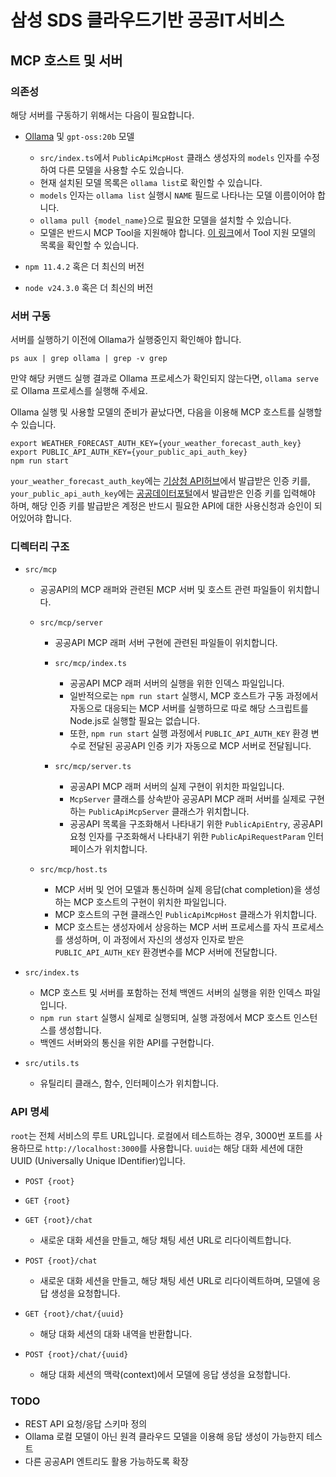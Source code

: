 # 삼성 SDS 클라우드기반 공공IT서비스

## MCP 호스트 및 서버

### 의존성

해당 서버를 구동하기 위해서는 다음이 필요합니다.

-   [Ollama](https://ollama.com) 및 `gpt-oss:20b` 모델

    -   `src/index.ts`에서 `PublicApiMcpHost` 클래스 생성자의 `models` 인자를 수정하여 다른 모델을 사용할 수도 있습니다.
    -   현재 설치된 모델 목록은 `ollama list`로 확인할 수 있습니다.
    -   `models` 인자는 `ollama list` 실행시 `NAME` 필드로 나타나는 모델 이름이어야 합니다.
    -   `ollama pull {model_name}`으로 필요한 모델을 설치할 수 있습니다.
    -   모델은 반드시 MCP Tool을 지원해야 합니다. [이 링크](https://ollama.com/search?c=tools)에서 Tool 지원 모델의 목록을 확인할 수 있습니다.

-   `npm 11.4.2` 혹은 더 최신의 버전
-   `node v24.3.0` 혹은 더 최신의 버전

### 서버 구동

서버를 실행하기 이전에 Ollama가 실행중인지 확인해야 합니다.

```
ps aux | grep ollama | grep -v grep
```

만약 해당 커맨드 실행 결과로 Ollama 프로세스가 확인되지 않는다면, `ollama serve`로 Ollama 프로세스를 실행해 주세요.

Ollama 실행 및 사용할 모델의 준비가 끝났다면, 다음을 이용해 MCP 호스트를 실행할 수 있습니다.

```
export WEATHER_FORECAST_AUTH_KEY={your_weather_forecast_auth_key}
export PUBLIC_API_AUTH_KEY={your_public_api_auth_key}
npm run start
```

`your_weather_forecast_auth_key`에는 [기상청 API허브](https://apihub.kma.go.kr)에서 발급받은 인증 키를, `your_public_api_auth_key`에는 [공공데이터포털](http://www.data.go.kr)에서 발급받은 인증 키를 입력해야 하며, 해당 인증 키를 발급받은 계정은 반드시 필요한 API에 대한 사용신청과 승인이 되어있어햐 합니다.

### 디렉터리 구조

-   `src/mcp`

    -   공공API의 MCP 래퍼와 관련된 MCP 서버 및 호스트 관련 파일들이 위치합니다.

    *   `src/mcp/server`

        -   공공API MCP 래퍼 서버 구현에 관련된 파일들이 위치합니다.

        *   `src/mcp/index.ts`

            -   공공API MCP 래퍼 서버의 실행을 위한 인덱스 파일입니다.
            -   일반적으로는 `npm run start` 실행시, MCP 호스트가 구동 과정에서 자동으로 대응되는 MCP 서버를 실행하므로 따로 해당 스크립트를 Node.js로 실행할 필요는 없습니다.
            -   또한, `npm run start` 실행 과정에서 `PUBLIC_API_AUTH_KEY` 환경 변수로 전달된 공공API 인증 키가 자동으로 MCP 서버로 전달됩니다.

        *   `src/mcp/server.ts`
            -   공공API MCP 래퍼 서버의 실제 구현이 위치한 파일입니다.
            -   `McpServer` 클래스를 상속받아 공공API MCP 래퍼 서버를 실제로 구현하는 `PublicApiMcpServer` 클래스가 위치합니다.
            -   공공API 목록을 구조화해서 나타내기 위한 `PublicApiEntry`, 공공API 요청 인자를 구조화해서 나타내기 위한 `PublicApiRequestParam` 인터페이스가 위치합니다.

    *   `src/mcp/host.ts`
        -   MCP 서버 및 언어 모델과 통신하며 실제 응답(chat completion)을 생성하는 MCP 호스트의 구현이 위치한 파일입니다.
        -   MCP 호스트의 구현 클래스인 `PublicApiMcpHost` 클래스가 위치합니다.
        -   MCP 호스트는 생성자에서 상응하는 MCP 서버 프로세스를 자식 프로세스를 생성하며, 이 과정에서 자신의 생성자 인자로 받은 `PUBLIC_API_AUTH_KEY` 환경변수를 MCP 서버에 전달합니다.

-   `src/index.ts`

    -   MCP 호스트 및 서버를 포함하는 전체 백엔드 서버의 실행을 위한 인덱스 파일입니다.
    -   `npm run start` 실행시 실제로 실행되며, 실행 과정에서 MCP 호스트 인스턴스를 생성합니다.
    -   백엔드 서버와의 통신을 위한 API를 구현합니다.

-   `src/utils.ts`
    -   유틸리티 클래스, 함수, 인터페이스가 위치합니다.

### API 명세

`root`는 전체 서비스의 루트 URL입니다. 로컬에서 테스트하는 경우, 3000번 포트를 사용하므로 `http://localhost:3000`를
사용합니다. `uuid`는 해당 대화 세션에 대한 UUID (Universally Unique IDentifier)입니다.

-   `POST {root}`
-   `GET {root}`

-   `GET {root}/chat`

    -   새로운 대화 세션을 만들고, 해당 채팅 세션 URL로 리다이렉트합니다.

-   `POST {root}/chat`

    -   새로운 대화 세션을 만들고, 해당 채팅 세션 URL로 리다이렉트하며, 모델에 응답 생성을 요청합니다.

-   `GET {root}/chat/{uuid}`

    -   해당 대화 세션의 대화 내역을 반환합니다.

-   `POST {root}/chat/{uuid}`

    -   해당 대화 세션의 맥락(context)에서 모델에 응답 생성을 요청합니다.

### TODO

-   REST API 요청/응답 스키마 정의
-   Ollama 로컬 모델이 아닌 원격 클라우드 모델을 이용해 응답 생성이 가능한지 테스트
-   다른 공공API 엔트리도 활용 가능하도록 확장
